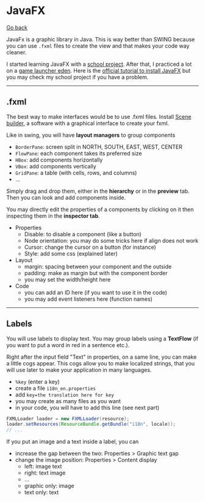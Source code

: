 # JavaFX

[Go back](..#graphical-interfaces)

JavaFx is a graphic library in Java. This is way better
than SWING because you can use ``.fxml`` files to
create the view and that makes your code way cleaner.

I started learning JavaFX with a 
[school project](../../../special/ilo/tchat/index.md).
After that, I practiced a lot on a 
[game launcher eden](https://github.com/lgs-games/eden).
Here is the 
[official tutorial to install JavaFX](https://openjfx.io/openjfx-docs/)
but you may check my school project if you have a problem.

<hr class="sl">

## .fxml

The best way to make interfaces would be to use
.fxml files. 
Install
[Scene builder](https://gluonhq.com/products/scene-builder/),
a software with a graphical interface to create your fxml.

Like in swing, you will have **layout managers** to group components

* ``BorderPane``: screen split in NORTH, SOUTH, EAST, WEST, CENTER
* ``FlowPane``: each component takes its preferred size
* ``HBox``: add components horizontally
* ``VBox``: add components vertically
* ``GridPane``: a table (with cells, rows, and columns)
* ...

Simply drag and drop them, either in the 
**hierarchy** or in the **preview** tab. Then
you can look and add components inside.

You may directly edit the properties of a components
by clicking on it then inspecting them in the
**inspector tab**.

* Properties
  * Disable: to disable a component
    <span class="tms">(like a button)</span>
  * Node orientation: you may do some tricks here if align does not work
  * Cursor: change the cursor on a button
    <span class="tms">(for instance)</span>
  * Style: add some css
    <span class="tms">(explained later)</span>
* Layout
  * margin: spacing between your component and the outside
  * padding: make as margin but with the component border
  * you may set the width/height here
* Code
  * you can add an ID here (if you want to use it in the code)
  * you may add event listeners here (function names) 

<hr class="sr">

## Labels

You will use labels to display text. You may group
labels using a **TextFlow** (if you want to put a word
in red in a sentence etc.).

Right after the input field "Text" in properties,
on a same line, you can make a little cogs appear.
This cogs allow you to make localized strings, that you
will use later to make your application in many
languages.

* ``%key`` (enter a key)
* create a file ``i18n_en.properties``
* add ``key=the translation here for key``
* you may create as many files as you want
* in your code, you will have to add this line (see next part)

```java
FXMLLoader loader = new FXMLLoader(resource);
loader.setResources(ResourceBundle.getBundle("i18n", locale));
// ...
```

If you put an image and a text inside a label, you can

* increase the gap between the two: Properties > Graphic text gap
* change the image position: Properties > Content display
  * left: image text
  * right: text image
  * ...
  * graphic only: image
  * text only: text